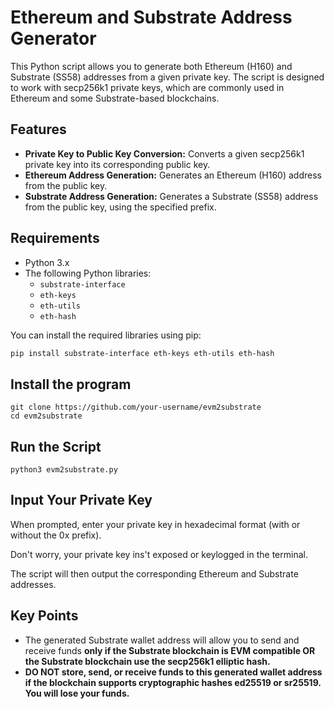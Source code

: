 # Ethereum and Substrate Address Generator

This Python script allows you to generate both Ethereum (H160) and Substrate (SS58) addresses from a given private key. The script is designed to work with secp256k1 private keys, which are commonly used in Ethereum and some Substrate-based blockchains.

## Features

- **Private Key to Public Key Conversion:** Converts a given secp256k1 private key into its corresponding public key.
- **Ethereum Address Generation:** Generates an Ethereum (H160) address from the public key.
- **Substrate Address Generation:** Generates a Substrate (SS58) address from the public key, using the specified prefix.

## Requirements

- Python 3.x
- The following Python libraries:
  - `substrate-interface`
  - `eth-keys`
  - `eth-utils`
  - `eth-hash`

You can install the required libraries using pip:

```bash
pip install substrate-interface eth-keys eth-utils eth-hash
```

## Install the program

```
git clone https://github.com/your-username/evm2substrate
cd evm2substrate
```

## Run the Script

```
python3 evm2substrate.py
```

## Input Your Private Key

When prompted, enter your private key in hexadecimal format (with or without the 0x prefix). 

Don't worry, your private key ins't exposed or keylogged in the terminal.

The script will then output the corresponding Ethereum and Substrate addresses.

## Key Points

- The generated Substrate wallet address will allow you to send and receive funds **only if the Substrate blockchain is EVM compatible OR the Substrate blockchain use the secp256k1 elliptic hash.**
- **DO NOT store, send, or receive funds to this generated wallet address if the blockchain supports cryptographic hashes ed25519 or sr25519. You will lose your funds.**



